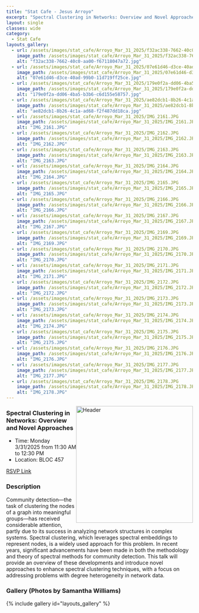 ```yaml
---
title: "Stat Cafe - Jesus Arroyo"
excerpt: "Spectral Clustering in Networks: Overview and Novel Approaches"
layout: single
classes: wide
category: 
  - Stat Cafe
layouts_gallery:
  - url: /assets/images/stat_cafe/Arroyo_Mar_31_2025/f32ac338-7662-40c0-aa00-f67118047a72.jpg
    image_path: /assets/images/stat_cafe/Arroyo_Mar_31_2025/f32ac338-7662-40c0-aa00-f67118047a72.jpg
    alt: "f32ac338-7662-40c0-aa00-f67118047a72.jpg"
  - url: /assets/images/stat_cafe/Arroyo_Mar_31_2025/07e61d46-d3ce-40ad-99b0-11d719ff25ce.jpg
    image_path: /assets/images/stat_cafe/Arroyo_Mar_31_2025/07e61d46-d3ce-40ad-99b0-11d719ff25ce.jpg
    alt: "07e61d46-d3ce-40ad-99b0-11d719ff25ce.jpg"
  - url: /assets/images/stat_cafe/Arroyo_Mar_31_2025/179e0f2a-dd06-4ba5-b3b6-c6d155e58757.jpg
    image_path: /assets/images/stat_cafe/Arroyo_Mar_31_2025/179e0f2a-dd06-4ba5-b3b6-c6d155e58757.jpg
    alt: "179e0f2a-dd06-4ba5-b3b6-c6d155e58757.jpg"
  - url: /assets/images/stat_cafe/Arroyo_Mar_31_2025/ae82dcb1-8b26-4c1a-ad68-f2f487dd18ca.jpg
    image_path: /assets/images/stat_cafe/Arroyo_Mar_31_2025/ae82dcb1-8b26-4c1a-ad68-f2f487dd18ca.jpg
    alt: "ae82dcb1-8b26-4c1a-ad68-f2f487dd18ca.jpg"
  - url: /assets/images/stat_cafe/Arroyo_Mar_31_2025/IMG_2161.JPG
    image_path: /assets/images/stat_cafe/Arroyo_Mar_31_2025/IMG_2161.JPG
    alt: "IMG_2161.JPG"
  - url: /assets/images/stat_cafe/Arroyo_Mar_31_2025/IMG_2162.JPG
    image_path: /assets/images/stat_cafe/Arroyo_Mar_31_2025/IMG_2162.JPG
    alt: "IMG_2162.JPG"
  - url: /assets/images/stat_cafe/Arroyo_Mar_31_2025/IMG_2163.JPG
    image_path: /assets/images/stat_cafe/Arroyo_Mar_31_2025/IMG_2163.JPG
    alt: "IMG_2163.JPG"
  - url: /assets/images/stat_cafe/Arroyo_Mar_31_2025/IMG_2164.JPG
    image_path: /assets/images/stat_cafe/Arroyo_Mar_31_2025/IMG_2164.JPG
    alt: "IMG_2164.JPG"
  - url: /assets/images/stat_cafe/Arroyo_Mar_31_2025/IMG_2165.JPG
    image_path: /assets/images/stat_cafe/Arroyo_Mar_31_2025/IMG_2165.JPG
    alt: "IMG_2165.JPG"
  - url: /assets/images/stat_cafe/Arroyo_Mar_31_2025/IMG_2166.JPG
    image_path: /assets/images/stat_cafe/Arroyo_Mar_31_2025/IMG_2166.JPG
    alt: "IMG_2166.JPG"
  - url: /assets/images/stat_cafe/Arroyo_Mar_31_2025/IMG_2167.JPG
    image_path: /assets/images/stat_cafe/Arroyo_Mar_31_2025/IMG_2167.JPG
    alt: "IMG_2167.JPG"
  - url: /assets/images/stat_cafe/Arroyo_Mar_31_2025/IMG_2169.JPG
    image_path: /assets/images/stat_cafe/Arroyo_Mar_31_2025/IMG_2169.JPG
    alt: "IMG_2169.JPG"
  - url: /assets/images/stat_cafe/Arroyo_Mar_31_2025/IMG_2170.JPG
    image_path: /assets/images/stat_cafe/Arroyo_Mar_31_2025/IMG_2170.JPG
    alt: "IMG_2170.JPG"
  - url: /assets/images/stat_cafe/Arroyo_Mar_31_2025/IMG_2171.JPG
    image_path: /assets/images/stat_cafe/Arroyo_Mar_31_2025/IMG_2171.JPG
    alt: "IMG_2171.JPG"
  - url: /assets/images/stat_cafe/Arroyo_Mar_31_2025/IMG_2172.JPG
    image_path: /assets/images/stat_cafe/Arroyo_Mar_31_2025/IMG_2172.JPG
    alt: "IMG_2172.JPG"
  - url: /assets/images/stat_cafe/Arroyo_Mar_31_2025/IMG_2173.JPG
    image_path: /assets/images/stat_cafe/Arroyo_Mar_31_2025/IMG_2173.JPG
    alt: "IMG_2173.JPG"
  - url: /assets/images/stat_cafe/Arroyo_Mar_31_2025/IMG_2174.JPG
    image_path: /assets/images/stat_cafe/Arroyo_Mar_31_2025/IMG_2174.JPG
    alt: "IMG_2174.JPG"
  - url: /assets/images/stat_cafe/Arroyo_Mar_31_2025/IMG_2175.JPG
    image_path: /assets/images/stat_cafe/Arroyo_Mar_31_2025/IMG_2175.JPG
    alt: "IMG_2175.JPG"
  - url: /assets/images/stat_cafe/Arroyo_Mar_31_2025/IMG_2176.JPG
    image_path: /assets/images/stat_cafe/Arroyo_Mar_31_2025/IMG_2176.JPG
    alt: "IMG_2176.JPG"
  - url: /assets/images/stat_cafe/Arroyo_Mar_31_2025/IMG_2177.JPG
    image_path: /assets/images/stat_cafe/Arroyo_Mar_31_2025/IMG_2177.JPG
    alt: "IMG_2177.JPG"
  - url: /assets/images/stat_cafe/Arroyo_Mar_31_2025/IMG_2178.JPG
    image_path: /assets/images/stat_cafe/Arroyo_Mar_31_2025/IMG_2178.JPG
    alt: "IMG_2178.JPG"
---
```




<img src="https://github.com/tamusgsa/tamusgsa.github.io/blob/master/assets/images/stat_cafe/Arroyo_Mar_31_2025/IMG_2168.JPG?raw=true" alt="Header" width="315" style="float: right;"/> 



### Spectral Clustering in Networks: Overview and Novel Approaches

- Time: Monday 3/31/2025 from 11:30 AM to 12:30 PM
- Location: BLOC 457


[RSVP Link](<https://urldefense.com/v3/__https://forms.gle/sBMiPt6VB9c97Fzr8__;!!KwNVnqRv!D9RfBUnhllaYMALPv_qXV6D6MBWWfo7N6Afsp8nghF46vxwRFJDz1trx5dA_ZdZNOox08YEa49SB5rQLYh1D2Q$>)

### Description
Community detection—the task of clustering the nodes of a graph into meaningful groups—has received considerable attention, partly due to its success in analyzing network structures in complex systems. Spectral clustering, which leverages spectral embeddings to represent nodes, is a widely used approach for this problem. In recent years, significant advancements have been made in both the methodology and theory of spectral methods for community detection. This talk will provide an overview of these developments and introduce novel approaches to enhance spectral clustering techniques, with a focus on addressing problems with degree heterogeneity in network data.

<!--
### Presentation
<iframe src="https://drive.google.com/file/d/1tN9MfS-UIcedYkMafjpg1VxsRcSM0t8T/preview" width="640" height="480" allow="autoplay"></iframe>
-->

<!-- 
### Recording
<iframe width="560" height="315" src="https://www.youtube.com/embed/jEcWYSiLkQU?si=R-NyovAX466xlHP_" title="YouTube video player" frameborder="0" allow="accelerometer; autoplay; clipboard-write; encrypted-media; gyroscope; picture-in-picture; web-share" referrerpolicy="strict-origin-when-cross-origin" allowfullscreen></iframe>
-->


### Gallery (Photos by Samantha Williams)

{% include gallery id="layouts_gallery" %}

